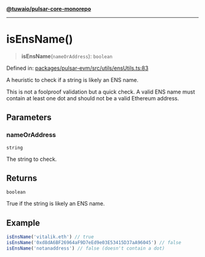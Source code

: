 [**@tuwaio/pulsar-core-monorepo**](../../../README.md)

***

# isEnsName()

> **isEnsName**(`nameOrAddress`): `boolean`

Defined in: [packages/pulsar-evm/src/utils/ensUtils.ts:83](https://github.com/TuwaIO/pulsar-core/blob/e4e6c80b06717a36e79850d69c03d964005053f1/packages/pulsar-evm/src/utils/ensUtils.ts#L83)

A heuristic to check if a string is likely an ENS name.

This is not a foolproof validation but a quick check. A valid ENS name
must contain at least one dot and should not be a valid Ethereum address.

## Parameters

### nameOrAddress

`string`

The string to check.

## Returns

`boolean`

True if the string is likely an ENS name.

## Example

```ts
isEnsName('vitalik.eth') // true
isEnsName('0xd8dA6BF26964aF9D7eEd9e03E53415D37aA96045') // false
isEnsName('notanaddress') // false (doesn't contain a dot)
```
